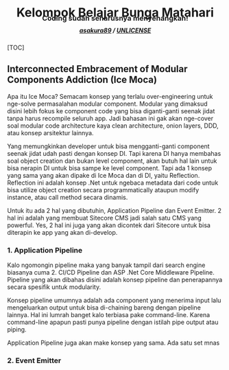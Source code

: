 <p>
  <h1 align="center">Kelompok Belajar Bunga Matahari</h1>
  <h3 align="center" style="margin-top: -2em;">Coding sudah seharusnya menyenangkan!</h3>
  <h5 align="center" style="margin-top: -0.5em;">
    <a href="https://github.com/asakura89/BisaCSharp.git">asakura89</a> /
    <a href="https://choosealicense.com/licenses/unlicense/">UNLICENSE</a>
  </h5>
  <!-- use MistyLightWindows theme -->
</p>




[TOC]



## Interconnected Embracement of Modular Components Addiction (Ice Moca)
Apa itu Ice Moca? Semacam konsep yang terlalu over-engineering untuk nge-solve permasalahan modular component. Modular yang dimaksud disini lebih fokus ke component code yang bisa diganti-ganti seenak jidat tanpa harus recompile seluruh app. Jadi bahasan ini gak akan nge-cover soal modular code architecture kaya clean architecture, onion layers, DDD, atau konsep arsitektur lainnya.

Yang memungkinkan developer untuk bisa mengganti-ganti component seenak jidat udah pasti dengan konsep DI. Tapi karena DI hanya membahas soal object creation dan bukan level component, akan butuh hal lain untuk bisa nerapin DI untuk bisa sampe ke level component. Tapi ada 1 konsep yang sama yang akan dipake di Ice Moca dan di DI, yaitu Reflection. Reflection ini adalah konsep .Net untuk ngebaca metadata dari code untuk bisa utilize object creation secara programmatically ataupun modify instance, atau call method secara dinamis. 

Untuk itu ada 2 hal yang dibutuhin, Application Pipeline dan Event Emitter. 2 hal ini adalah yang membuat Sitecore CMS jadi salah satu CMS yang powerful. Yes, 2 hal ini juga yang akan dicontek dari Sitecore untuk bisa diterapin ke app yang akan di-develop. 

### 1. Application Pipeline

Kalo ngomongin pipeline maka yang banyak tampil dari search engine biasanya cuma 2. CI/CD Pipeline dan ASP .Net Core Middleware Pipeline. Pipeline yang akan dibahas disini adalah konsep pipeline dan penerapannya secara spesifik untuk modularity.

Konsep pipeline umumnya adalah ada component yang menerima input lalu mengeluarkan output untuk bisa di-chaining bareng dengan pipeline lainnya. Hal ini lumrah banget kalo terbiasa pake command-line. Karena command-line apapun pasti punya pipeline dengan istilah pipe output atau piping.

Application Pipeline juga akan make konsep yang sama. Ada satu set mnas

### 2. Event Emitter

